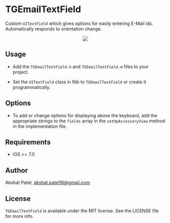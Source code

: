 # TGEmailTextField

Custom ````UITextField```` which gives options for easily entering E-Mail ids. Automatically responds to orientation change.

<p align="center"><img src="https://raw.githubusercontent.com/aksh1t/TGEmailTextField/master/Screenshot/screenshot.png"/></p>

## Usage

- Add the ````TGEmailTextField.h```` and ````TGEmailTextField.m```` files to your project. 

- Set the ````UITextField```` class in Nib to ```TGEmailTextField``` or create it programmatically.

## Options
- To add or change options for displaying above the keyboard, add the appropriate strings to the ````fields```` array in the ````setUpAccessoryView```` method in the implementation file.

## Requirements
- iOS >= 7.0

## Author

Akshat Patel, akshat.patel16@gmail.com

## License

````TGEmailTextField```` is available under the MIT license. See the LICENSE file for more info.
